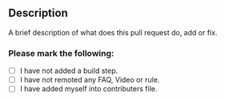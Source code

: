 ## Description
A brief description of what does this pull request do, add or fix.

### Please mark the following:
- [ ] I have not added a build step.
- [ ] I have not remoted any FAQ, Video or rule.
- [ ] I have added myself into contributers file.
